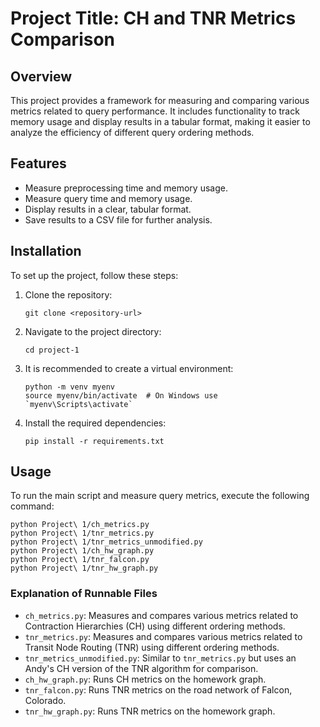 # Project Title: CH and TNR Metrics Comparison

## Overview
This project provides a framework for measuring and comparing various metrics related to query performance. It includes functionality to track memory usage and display results in a tabular format, making it easier to analyze the efficiency of different query ordering methods.

## Features
- Measure preprocessing time and memory usage.
- Measure query time and memory usage.
- Display results in a clear, tabular format.
- Save results to a CSV file for further analysis.

## Installation
To set up the project, follow these steps:

1. Clone the repository:
   ```
   git clone <repository-url>
   ```

2. Navigate to the project directory:
   ```
   cd project-1
   ```

3. It is recommended to create a virtual environment:
   ```
   python -m venv myenv
   source myenv/bin/activate  # On Windows use `myenv\Scripts\activate`
   ```

4. Install the required dependencies:
   ```
   pip install -r requirements.txt
   ```

## Usage
To run the main script and measure query metrics, execute the following command:
```
python Project\ 1/ch_metrics.py
python Project\ 1/tnr_metrics.py
python Project\ 1/tnr_metrics_unmodified.py
python Project\ 1/ch_hw_graph.py
python Project\ 1/tnr_falcon.py
python Project\ 1/tnr_hw_graph.py
```

### Explanation of Runnable Files

- `ch_metrics.py`: Measures and compares various metrics related to Contraction Hierarchies (CH) using different ordering methods.
- `tnr_metrics.py`: Measures and compares various metrics related to Transit Node Routing (TNR) using different ordering methods.
- `tnr_metrics_unmodified.py`: Similar to `tnr_metrics.py` but uses an Andy's CH version of the TNR algorithm for comparison.
- `ch_hw_graph.py`: Runs CH metrics on the homework graph.
- `tnr_falcon.py`: Runs TNR metrics on the road network of Falcon, Colorado.
- `tnr_hw_graph.py`: Runs TNR metrics on the homework graph.
